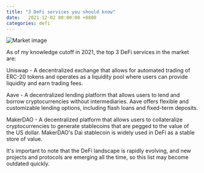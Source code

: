 ```yaml
---
title: "3 DeFi services you should know"
date:   2021-12-02 00:00:00 +0800
categories: defi
---
```


![Market image](/assets/images/three.png)

As of my knowledge cutoff in 2021, the top 3 DeFi services in the market are:

Uniswap - A decentralized exchange that allows for automated trading of ERC-20 tokens and operates as a liquidity pool where users can provide liquidity and earn trading fees.

Aave - A decentralized lending platform that allows users to lend and borrow cryptocurrencies without intermediaries. Aave offers flexible and customizable lending options, including flash loans and fixed-term deposits.

MakerDAO - A decentralized platform that allows users to collateralize cryptocurrencies to generate stablecoins that are pegged to the value of the US dollar. MakerDAO's Dai stablecoin is widely used in DeFi as a stable store of value.

It's important to note that the DeFi landscape is rapidly evolving, and new projects and protocols are emerging all the time, so this list may become outdated quickly.
